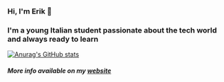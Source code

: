 ### Hi, I'm Erik 👋

### I'm a young Italian student passionate about the tech world and always ready to learn

[![Anurag's GitHub stats](https://github-readme-stats.vercel.app/api?username=erikdrozina&show_icons=true&theme=dracula&count_private=true&include_all_commits=true)](https://github.com/anuraghazra/github-readme-stats)

##### More info available on my [website](https://erikdrozina.com)
